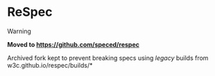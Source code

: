 # ReSpec

> [!WARNING]
> 
> **Moved to https://github.com/speced/respec**
> 
> Archived fork kept to prevent breaking specs using *legacy* builds from w3c.github.io/respec/builds/*
